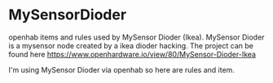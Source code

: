# MySensorDioder
openhab items and rules used by MySensor Dioder (Ikea).
MySensor Dioder is a mysensor node created by a ikea dioder hacking. The project can be found here https://www.openhardware.io/view/80/MySensor-Dioder-Ikea

I'm using MySensor Dioder via openhab so here are rules and item. 
